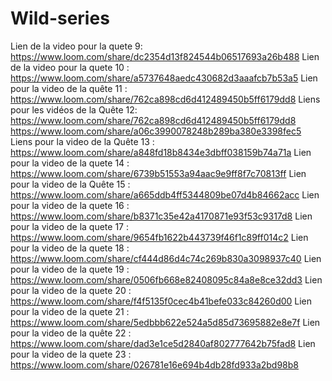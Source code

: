 # Wild-series


Lien de la video pour la quete 9: https://www.loom.com/share/dc2354d13f824544b06517693a26b488
Lien de la video pour la quete 10 : https://www.loom.com/share/a5737648aedc430682d3aaafcb7b53a5
Lien pour la video de la quête 11 : https://www.loom.com/share/762ca898cd6d412489450b5ff6179dd8
Liens pour les vidéos de la  Quête 12: 
https://www.loom.com/share/762ca898cd6d412489450b5ff6179dd8
https://www.loom.com/share/a06c3990078248b289ba380e3398fec5
Liens pour la video de la Quête 13 : https://www.loom.com/share/a848fd18b8434e3dbff038159b74a71a
Lien pour la video de la quete 14 : https://www.loom.com/share/6739b51553a94aac9e9ff8f7c70813ff
Lien pour la video de la Quête 15 : https://www.loom.com/share/a665ddb4ff5344809be07d4b84662acc
Lien pour la video de la quete 16 : https://www.loom.com/share/b8371c35e42a4170871e93f53c9317d8
Lien pour la video de la quete 17 : https://www.loom.com/share/9654fb1622b443739f46f1c89ff014c2
Lien pour la video de la quete 18 : https://www.loom.com/share/cf444d86d4c74c269b830a3098937c40
Lien pour la video de la quete 19 : https://www.loom.com/share/0506fb668e82408095c84a8e8ce32dd3
Lien pour la video de la quete 20 : https://www.loom.com/share/f4f5135f0cec4b41befe033c84260d00
Lien pour la video de la quete 21 : https://www.loom.com/share/5edbbb622e524a5d85d73695882e8e7f
Lien pour la video de la quête 22 : https://www.loom.com/share/dad3e1ce5d2840af802777642b75fad8
Lien pour la video de la quete 23 : https://www.loom.com/share/026781e16e694b4db28fd933a2bd98b8